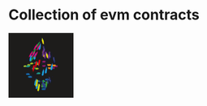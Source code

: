# Collection of evm contracts

![image](./assets/68747470733a2f2f63646e2e646973636f72646170702e636f6d2f69636f6e732f3539353636363835303236303731333438382f615f65613965366435663134383637646262396365393366616263333235383730622e676966.gif)
